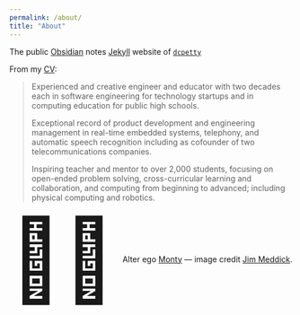 ```yaml
---
permalink: /about/
title: "About"
---
```

The public [Obsidian](https://obsidian.md/) notes [Jekyll](https://jekyllrb.com/) website of [`dcpetty`](http://github.com/dcpetty/obsidian/)

From my [CV](https://dcpetty.github.io/cv/):
> Experienced and creative engineer and educator with two decades each in
software engineering for technology startups and in computing education 
for public high schools. 
>
> Exceptional record of product development and engineering management in 
real-time embedded systems, telephony, and automatic speech recognition 
including as cofounder of two telecommunications companies. 
>
> Inspiring teacher and mentor to over 2,000 students, focusing on open-ended 
problem solving, cross-curricular learning and collaboration, and computing 
from beginning to advanced; including physical computing and robotics.

<div style="width: 100%; display: flex; justify-content: space-between; align-items: center;"><span style="font-size: 108pt;">&#x1F919;&#x1F3FB;</span> <span>Alter ego <a href="https://www.gocomics.com/monty/">Monty</a> &mdash; image credit <a href="https://en.wikipedia.org/wiki/Jim_Meddick">Jim Meddick</a>.</span></div>
